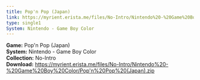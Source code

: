 ```yaml
---
title: Pop'n Pop (Japan)
link: https://myrient.erista.me/files/No-Intro/Nintendo%20-%20Game%20Boy%20Color/Pop'n%20Pop%20(Japan).zip
type: single1
System: Nintendo - Game Boy Color
---
```

<b>Game:</b> Pop'n Pop (Japan)<br>
<b>System:</b> Nintendo - Game Boy Color<br>
<b>Collection:</b> No-Intro<br>
<b>Download:</b> https://myrient.erista.me/files/No-Intro/Nintendo%20-%20Game%20Boy%20Color/Pop'n%20Pop%20(Japan).zip